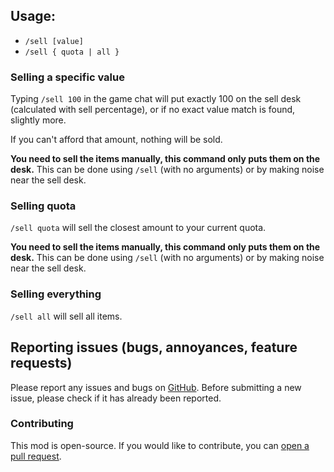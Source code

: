 ## Usage:

- `/sell [value]`
- `/sell { quota | all }`

### Selling a specific value

Typing `/sell 100` in the game chat will put exactly 100 on the sell desk (calculated with sell percentage), or if no
exact value match is found, slightly more.

If you can't afford that amount, nothing will be sold.

**You need to sell the items manually, this command only puts them on the desk.** This can be done using `/sell` (with
no arguments) or by making noise near the sell desk.

### Selling quota

`/sell quota` will sell the closest amount to your current quota.

**You need to sell the items manually, this command only puts them on the desk.** This can be done using `/sell` (with
no arguments) or by
making noise near the sell desk.

### Selling everything

`/sell all` will sell all items.

## Reporting issues (bugs, annoyances, feature requests)

Please report any issues and bugs on [GitHub](https://github.com/baerchen201/LethalSellMod/issues). Before submitting a
new issue, please check if it has already been reported.

### Contributing

This mod is open-source. If you would like to contribute, you
can [open a pull request](https://github.com/baerchen201/LethalSellMod/pulls).
